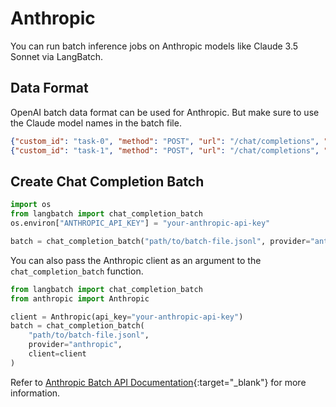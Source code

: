 # Anthropic

You can run batch inference jobs on Anthropic models like Claude 3.5 Sonnet via LangBatch.

## Data Format

OpenAI batch data format can be used for Anthropic. But make sure to use the Claude model names in the batch file.

```json
{"custom_id": "task-0", "method": "POST", "url": "/chat/completions", "body": {"model": "claude-3-5-haiku-20241022", "messages": [{"role": "system", "content": "You are an AI assistant that helps people find information."}, {"role": "user", "content": "When was Microsoft founded?"}]}}
{"custom_id": "task-1", "method": "POST", "url": "/chat/completions", "body": {"model": "claude-3-5-haiku-20241022", "messages": [{"role": "system", "content": "You are an AI assistant that helps people find information."}, {"role": "user", "content": "When was the first XBOX released?"}]}}
```

## Create Chat Completion Batch

```python
import os
from langbatch import chat_completion_batch
os.environ["ANTHROPIC_API_KEY"] = "your-anthropic-api-key"

batch = chat_completion_batch("path/to/batch-file.jsonl", provider="anthropic")
```

You can also pass the Anthropic client as an argument to the `chat_completion_batch` function.

```python
from langbatch import chat_completion_batch
from anthropic import Anthropic

client = Anthropic(api_key="your-anthropic-api-key")
batch = chat_completion_batch(
    "path/to/batch-file.jsonl", 
    provider="anthropic", 
    client=client
)
```

Refer to [Anthropic Batch API Documentation](https://docs.anthropic.com/en/docs/build-with-claude/message-batches){:target="_blank"} for more information.